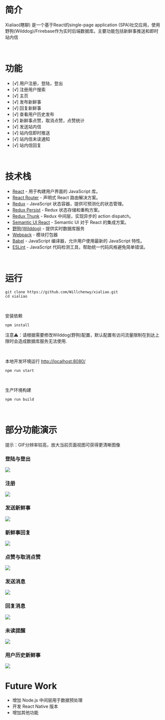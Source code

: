 # 简介

Xialiao(瞎聊) 是一个基于React的single-page application (SPA)社交应用，使用野狗(Wilddog)/Frirebase作为实时后端数据库。主要功能包括新鲜事推送和即时站内信

<br>

# 功能

- [√] 用户注册，登陆，登出
- [√] 注册用户搜索
- [√] 主页
- [√] 发布新鲜事
- [√] 回复新鲜事
- [√] 查看用户历史发布
- [√] 新鲜事点赞，取消点赞，点赞统计
- [√] 发送站内信
- [√] 站内信即时推送
- [√] 站内信未读通知
- [√] 站内信回复

<br>

# 技术栈

* [React](https://reactjs.org/) - 用于构建用户界面的 JavaScript 库。
* [React Router](https://reacttraining.com/react-router/web/guides/philosophy) - 声明式 React 路由解决方案。
* [Redux](https://redux.js.org/) - JavaScript 状态容器，提供可预测化的状态管理。
* [Redux Persist](https://github.com/rt2zz/redux-persist) - Redux 状态存储和重构方案。
* [Redux Thunk](https://github.com/gaearon/redux-thunk) - Redux 中间层，实现异步的 action dispatch。
* [Semantic UI React](https://react.semantic-ui.com/introduction) - Semantic UI 对于 React 的集成方案。
* [野狗(Wilddog)](https://react.semantic-ui.com/introduction) - 提供实时数据库服务
* [Webpack](https://webpack.js.org/) - 模块打包器
* [Babel](https://babeljs.io/) - JavaScript 编译器，允许用户使用最新的 JavaScript 特性。
* [ESLint](https://eslint.org/) - JavaScript 代码检测工具，帮助统一代码风格避免简单错误。 

<br>

# 运行

```
git clone https://github.com/Willchenwy/xialiao.git
cd xialiao
```
<br>

安装依赖
```
npm install
```
注意⚠️：请根据需要修改Wilddog(野狗)配置，默认配置有访问流量限制在到达上限时会造成数据库服务无法使用.  

<br>

本地开发环境运行 [http://localhost:8080/](http://localhost:8080)
```
npm run start
```
<br>

生产环境构建
```
npm run build
```
<br>

# 部分功能演示
提示：GIF分辨率较高，放大当前页面视图可获得更清晰图像
<br>
### 登陆与登出

<img src="https://github.com/Willchenwy/resource/blob/master/gif/login%26logout.gif"/>

<br>

### 注册

<img src="https://github.com/Willchenwy/resource/blob/master/gif/signup.gif"/>

<br>

### 发送新鲜事

<img src="https://github.com/Willchenwy/resource/blob/master/gif/post.gif"/>

<br>

### 新鲜事回复

<img src="https://github.com/Willchenwy/resource/blob/master/gif/reply.gif"/>

<br>

### 点赞与取消点赞

<img src="https://github.com/Willchenwy/resource/blob/master/gif/like%26likecount.gif"/>

<br>

### 发送消息

<img src="https://github.com/Willchenwy/resource/blob/master/gif/new_message.gif"/>

<br>

### 回复消息

<img src="https://github.com/Willchenwy/resource/blob/master/gif/message_reply.gif"/>

<br>

### 未读提醒

<img src="https://github.com/Willchenwy/resource/blob/master/gif/notification.gif"/>

<br>

### 用户历史新鲜事

<img src="https://github.com/Willchenwy/resource/blob/master/gif/user_profile.gif"/>

<br>

# Future Work
* 增加 Node.js 中间层用于数据预处理
* 开发 React Native 版本
* 增加其他功能
